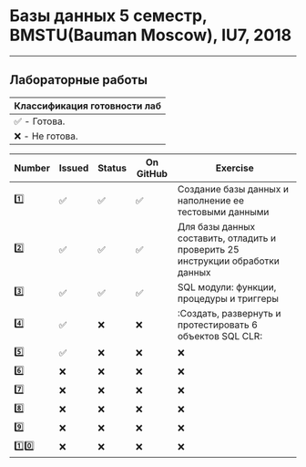 # Базы данных 5 семестр, BMSTU(Bauman Moscow), IU7, 2018
---
<h2>Лабораторные работы</h2>

| Классификация готовности лаб |
|---|
| :white_check_mark: - Готова. |
| :x: - Не готова. |

| Number | Issued | Status | On GitHub | Exercise |
|------|---|------|----------|---|
| :one: | :white_check_mark: | :white_check_mark: | :white_check_mark: | Создание базы данных и наполнение ее тестовыми данными |
| :two: | :white_check_mark: | :white_check_mark: | :white_check_mark: | Для базы данных составить, отладить и проверить 25 инструкции обработки данных |
| :three: | :white_check_mark: | :white_check_mark: | :white_check_mark: | SQL модули: функции, процедуры и триггеры |
| :four: | :white_check_mark: | :x: | :x: | :Создать, развернуть и протестировать 6 объектов SQL CLR: |
| :five: | :white_check_mark: | :x: | :x: | :x: |
| :six: | :x: | :x: | :x: | :x: |
| :seven: | :x: | :x: | :x: | :x: |
| :eight: | :x: | :x: | :x: | :x: |
| :nine: | :x: | :x: | :x: | :x: |
| :one::zero: | :x: | :x: | :x: | :x: |
